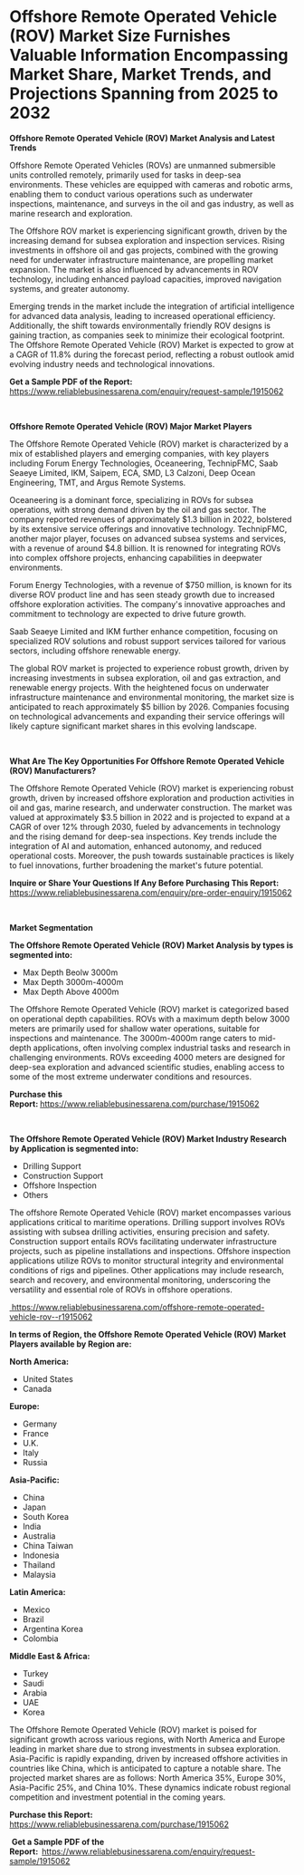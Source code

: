 <p><h1>Offshore Remote Operated Vehicle (ROV) Market Size Furnishes Valuable Information Encompassing Market Share, Market Trends, and Projections Spanning from 2025 to 2032</h1></p><p><strong>Offshore Remote Operated Vehicle (ROV) Market Analysis and Latest Trends</strong></p>
<p><p>Offshore Remote Operated Vehicles (ROVs) are unmanned submersible units controlled remotely, primarily used for tasks in deep-sea environments. These vehicles are equipped with cameras and robotic arms, enabling them to conduct various operations such as underwater inspections, maintenance, and surveys in the oil and gas industry, as well as marine research and exploration.</p><p>The Offshore ROV market is experiencing significant growth, driven by the increasing demand for subsea exploration and inspection services. Rising investments in offshore oil and gas projects, combined with the growing need for underwater infrastructure maintenance, are propelling market expansion. The market is also influenced by advancements in ROV technology, including enhanced payload capacities, improved navigation systems, and greater autonomy.</p><p>Emerging trends in the market include the integration of artificial intelligence for advanced data analysis, leading to increased operational efficiency. Additionally, the shift towards environmentally friendly ROV designs is gaining traction, as companies seek to minimize their ecological footprint. The Offshore Remote Operated Vehicle (ROV) Market is expected to grow at a CAGR of 11.8% during the forecast period, reflecting a robust outlook amid evolving industry needs and technological innovations.</p></p>
<p><strong>Get a Sample PDF of the Report:&nbsp;</strong> <a href="https://www.reliablebusinessarena.com/enquiry/request-sample/1915062?utm_campaign=2958&utm_medium=2&utm_source=Github&utm_content=ia&utm_term=12042025&utm_id=offshore-remote-operated-vehicle-rov">https://www.reliablebusinessarena.com/enquiry/request-sample/1915062</a></p>
<p>&nbsp;</p>
<p><strong>Offshore Remote Operated Vehicle (ROV) Major Market Players</strong></p>
<p><p>The Offshore Remote Operated Vehicle (ROV) market is characterized by a mix of established players and emerging companies, with key players including Forum Energy Technologies, Oceaneering, TechnipFMC, Saab Seaeye Limited, IKM, Saipem, ECA, SMD, L3 Calzoni, Deep Ocean Engineering, TMT, and Argus Remote Systems. </p><p>Oceaneering is a dominant force, specializing in ROVs for subsea operations, with strong demand driven by the oil and gas sector. The company reported revenues of approximately $1.3 billion in 2022, bolstered by its extensive service offerings and innovative technology. TechnipFMC, another major player, focuses on advanced subsea systems and services, with a revenue of around $4.8 billion. It is renowned for integrating ROVs into complex offshore projects, enhancing capabilities in deepwater environments.</p><p>Forum Energy Technologies, with a revenue of $750 million, is known for its diverse ROV product line and has seen steady growth due to increased offshore exploration activities. The company's innovative approaches and commitment to technology are expected to drive future growth.</p><p>Saab Seaeye Limited and IKM further enhance competition, focusing on specialized ROV solutions and robust support services tailored for various sectors, including offshore renewable energy.</p><p>The global ROV market is projected to experience robust growth, driven by increasing investments in subsea exploration, oil and gas extraction, and renewable energy projects. With the heightened focus on underwater infrastructure maintenance and environmental monitoring, the market size is anticipated to reach approximately $5 billion by 2026. Companies focusing on technological advancements and expanding their service offerings will likely capture significant market shares in this evolving landscape.</p></p>
<p>&nbsp;</p>
<p><strong>What Are The Key Opportunities For Offshore Remote Operated Vehicle (ROV) Manufacturers?</strong></p>
<p><p>The Offshore Remote Operated Vehicle (ROV) market is experiencing robust growth, driven by increased offshore exploration and production activities in oil and gas, marine research, and underwater construction. The market was valued at approximately $3.5 billion in 2022 and is projected to expand at a CAGR of over 12% through 2030, fueled by advancements in technology and the rising demand for deep-sea inspections. Key trends include the integration of AI and automation, enhanced autonomy, and reduced operational costs. Moreover, the push towards sustainable practices is likely to fuel innovations, further broadening the market's future potential.</p></p>
<p><strong>Inquire or Share Your Questions If Any Before Purchasing This Report:</strong> <a href="https://www.reliablebusinessarena.com/enquiry/pre-order-enquiry/1915062?utm_campaign=2958&utm_medium=2&utm_source=Github&utm_content=ia&utm_term=12042025&utm_id=offshore-remote-operated-vehicle-rov">https://www.reliablebusinessarena.com/enquiry/pre-order-enquiry/1915062</a></p>
<p>&nbsp;</p>
<p><strong>Market Segmentation</strong></p>
<p><strong>The Offshore Remote Operated Vehicle (ROV) Market Analysis by types is segmented into:</strong></p>
<p><ul><li>Max Depth Beolw 3000m</li><li>Max Depth 3000m-4000m</li><li>Max Depth Above 4000m</li></ul></p>
<p><p>The Offshore Remote Operated Vehicle (ROV) market is categorized based on operational depth capabilities. ROVs with a maximum depth below 3000 meters are primarily used for shallow water operations, suitable for inspections and maintenance. The 3000m-4000m range caters to mid-depth applications, often involving complex industrial tasks and research in challenging environments. ROVs exceeding 4000 meters are designed for deep-sea exploration and advanced scientific studies, enabling access to some of the most extreme underwater conditions and resources.</p></p>
<p><strong>Purchase this Report:&nbsp;</strong><a href="https://www.reliablebusinessarena.com/purchase/1915062?utm_campaign=2958&utm_medium=2&utm_source=Github&utm_content=ia&utm_term=12042025&utm_id=offshore-remote-operated-vehicle-rov">https://www.reliablebusinessarena.com/purchase/1915062</a></p>
<p>&nbsp;</p>
<p><strong>The Offshore Remote Operated Vehicle (ROV) Market Industry Research by Application is segmented into:</strong></p>
<p><ul><li>Drilling Support</li><li>Construction Support</li><li>Offshore Inspection</li><li>Others</li></ul></p>
<p><p>The offshore Remote Operated Vehicle (ROV) market encompasses various applications critical to maritime operations. Drilling support involves ROVs assisting with subsea drilling activities, ensuring precision and safety. Construction support entails ROVs facilitating underwater infrastructure projects, such as pipeline installations and inspections. Offshore inspection applications utilize ROVs to monitor structural integrity and environmental conditions of rigs and pipelines. Other applications may include research, search and recovery, and environmental monitoring, underscoring the versatility and essential role of ROVs in offshore operations.</p></p>
<p><a href="https://www.reliablebusinessarena.com/offshore-remote-operated-vehicle-rov--r1915062?utm_campaign=2958&utm_medium=2&utm_source=Github&utm_content=ia&utm_term=12042025&utm_id=offshore-remote-operated-vehicle-rov">&nbsp;https://www.reliablebusinessarena.com/offshore-remote-operated-vehicle-rov--r1915062</a></p>
<p><strong>In terms of Region, the Offshore Remote Operated Vehicle (ROV) Market Players available by Region are:</strong></p>
<p>
    <p> <strong> North America: </strong>
        <ul>
            <li>United States</li>
            <li>Canada</li>
        </ul>
        </p> 
    <p> <strong> Europe: </strong>
        <ul>
            <li>Germany</li>
            <li>France</li>
            <li>U.K.</li>
            <li>Italy</li>
            <li>Russia</li>
        </ul>
        </p> 
    <p> <strong> Asia-Pacific: </strong>
        <ul>
            <li>China</li>
            <li>Japan</li>
            <li>South Korea</li>
            <li>India</li>
            <li>Australia</li>
            <li>China Taiwan</li>
            <li>Indonesia</li>
            <li>Thailand</li>
            <li>Malaysia</li>
        </ul>
        </p> 
    <p> <strong> Latin America: </strong>
        <ul>
            <li>Mexico</li>
            <li>Brazil</li>
            <li>Argentina Korea</li>
            <li>Colombia</li>
        </ul>
        </p> 
    <p> <strong> Middle East & Africa: </strong>
        <ul>
            <li>Turkey</li>
            <li>Saudi</li>
            <li>Arabia</li>
            <li>UAE</li>
            <li>Korea</li>
        </ul>
    </p>
    </p>
<p><p>The Offshore Remote Operated Vehicle (ROV) market is poised for significant growth across various regions, with North America and Europe leading in market share due to strong investments in subsea exploration. Asia-Pacific is rapidly expanding, driven by increased offshore activities in countries like China, which is anticipated to capture a notable share. The projected market shares are as follows: North America 35%, Europe 30%, Asia-Pacific 25%, and China 10%. These dynamics indicate robust regional competition and investment potential in the coming years.</p></p>
<p><strong>Purchase this Report: </strong><a href="https://www.reliablebusinessarena.com/purchase/1915062?utm_campaign=2958&utm_medium=2&utm_source=Github&utm_content=ia&utm_term=12042025&utm_id=offshore-remote-operated-vehicle-rov">https://www.reliablebusinessarena.com/purchase/1915062</a></p>
<p>&nbsp;<strong>Get a Sample PDF of the Report:&nbsp;&nbsp;</strong><a href="https://www.reliablebusinessarena.com/enquiry/request-sample/1915062?utm_campaign=2958&utm_medium=2&utm_source=Github&utm_content=ia&utm_term=12042025&utm_id=offshore-remote-operated-vehicle-rov">https://www.reliablebusinessarena.com/enquiry/request-sample/1915062</a></p>
<p><strong></strong></p>
<p><p></p><p></p><p></p></p>